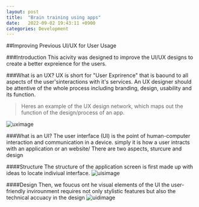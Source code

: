 ```yaml
---
layout: post
title:  "Brain training using apps"
date:   2022-09-02 19:43:11 +0900
categories: Development
---
```

##Improving Previous UI/UX for User Usage

###Introduction
This acivity was designed to improve the UI/UX designs to create a better expreience for the users. 

###What is an UX?
UX is short for "User Exprirence" that is baound to all aspects of the user'sinteractions with it's services. An UX designer should be attentive of the whole process including branding, design, usability and its function. 

>Heres an example of the UX design network, which maps out the function of the design/process of an app.

![uximage](/devblog/assets/ux%20design.png)


###What is an UI?
The user interface (UI) is the point of human-computer interaction and communication in a device. simply it is how a user intracts with an application or an website/
There are two aspects, sturcure and design

####Structure
The structure of the application screen is first made up with ideas to locate indiviual interface.
![uisimage](/devblog/assets/ui%20structure.png)


####Design
Then, we foucus ont he visual elements of the UI
the user-friendly invirounment requires not only stylistic features but also the technical accuacy in the design 
![uidimage](/devblog/assets/ui%20design.png)

